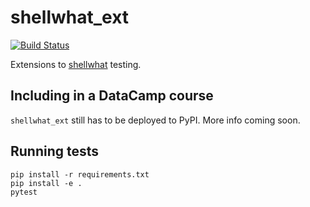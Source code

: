 shellwhat_ext
=============

[![Build Status](https://travis-ci.org/datacamp/shellwhat_ext.svg?branch=master)](https://travis-ci.org/datacamp/sqlwhat_ext)

Extensions to [shellwhat](http://github.com/datacamp/shellwhat) testing.

Including in a DataCamp course
------------------------------

`shellwhat_ext` still has to be deployed to PyPI. More info coming soon.

Running tests
-------------

```
pip install -r requirements.txt
pip install -e .
pytest
```

